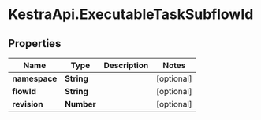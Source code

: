 # KestraApi.ExecutableTaskSubflowId

## Properties

Name | Type | Description | Notes
------------ | ------------- | ------------- | -------------
**namespace** | **String** |  | [optional] 
**flowId** | **String** |  | [optional] 
**revision** | **Number** |  | [optional] 



